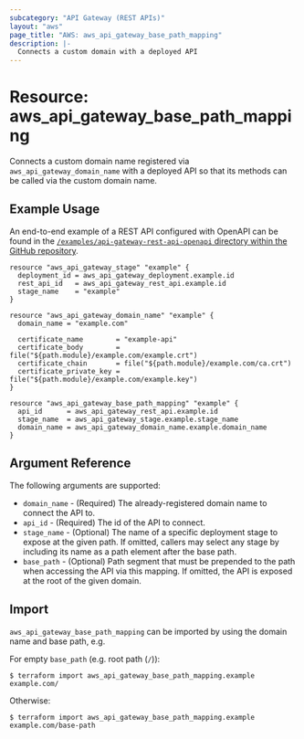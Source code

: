 ```yaml
---
subcategory: "API Gateway (REST APIs)"
layout: "aws"
page_title: "AWS: aws_api_gateway_base_path_mapping"
description: |-
  Connects a custom domain with a deployed API
---
```


# Resource: aws_api_gateway_base_path_mapping

Connects a custom domain name registered via `aws_api_gateway_domain_name`
with a deployed API so that its methods can be called via the
custom domain name.

## Example Usage

An end-to-end example of a REST API configured with OpenAPI can be found in the [`/examples/api-gateway-rest-api-openapi` directory within the GitHub repository](https://github.com/hashicorp/terraform-provider-aws/tree/main/examples/api-gateway-rest-api-openapi).

```hcl
resource "aws_api_gateway_stage" "example" {
  deployment_id = aws_api_gateway_deployment.example.id
  rest_api_id   = aws_api_gateway_rest_api.example.id
  stage_name    = "example"
}

resource "aws_api_gateway_domain_name" "example" {
  domain_name = "example.com"

  certificate_name        = "example-api"
  certificate_body        = file("${path.module}/example.com/example.crt")
  certificate_chain       = file("${path.module}/example.com/ca.crt")
  certificate_private_key = file("${path.module}/example.com/example.key")
}

resource "aws_api_gateway_base_path_mapping" "example" {
  api_id      = aws_api_gateway_rest_api.example.id
  stage_name  = aws_api_gateway_stage.example.stage_name
  domain_name = aws_api_gateway_domain_name.example.domain_name
}
```

## Argument Reference

The following arguments are supported:

* `domain_name` - (Required) The already-registered domain name to connect the API to.
* `api_id` - (Required) The id of the API to connect.
* `stage_name` - (Optional) The name of a specific deployment stage to expose at the given path. If omitted, callers may select any stage by including its name as a path element after the base path.
* `base_path` - (Optional) Path segment that must be prepended to the path when accessing the API via this mapping. If omitted, the API is exposed at the root of the given domain.

## Import

`aws_api_gateway_base_path_mapping` can be imported by using the domain name and base path, e.g.

For empty `base_path` (e.g. root path (`/`)):

```
$ terraform import aws_api_gateway_base_path_mapping.example example.com/
```

Otherwise:

```
$ terraform import aws_api_gateway_base_path_mapping.example example.com/base-path
```
